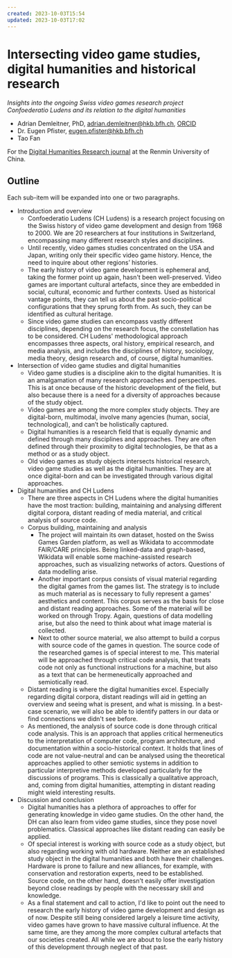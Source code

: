 ```yaml
---
created: 2023-10-03T15:54
updated: 2023-10-03T17:02
---
```

# Intersecting video game studies, digital humanities and historical research
*Insights into the ongoing Swiss video games research project Confoederatio Ludens and its relation to the digital humanities*

- Adrian Demleitner, PhD, [adrian.demleitner@hkb.bfh.ch](mailto:adrian.demleitner@hkb.bfh.ch), [ORCID](https://orcid.org/0000-0001-9918-7300)
- Dr. Eugen Pfister, [eugen.pfister@hkb.bfh.ch](mailto:eugen.pfister@hkb.bfh.ch)
- Tao Fan
  
For the [Digital Humanities Research journal](http://dhr.ruc.edu.cn/EN/2096-9155/home.shtml) at the Renmin University of China.

## Outline
Each sub-item will be expanded into one or two paragraphs.

- Introduction and overview
	- Confoederatio Ludens (CH Ludens) is a research project focusing on the Swiss history of video game development and design from 1968 to 2000. We are 20 researchers at four institutions in Switzerland, encompassing many different research styles and disciplines.
	- Until recently, video games studies concentrated on the USA and Japan, writing only their specific video game history. Hence, the need to inquire about other regions’ histories.
	- The early history of video game development is ephemeral and, taking the former point up again, hasn't been well-preserved. Video games are important cultural artefacts, since they are embedded in social, cultural, economic and further contexts. Used as historical vantage points, they can tell us about the past socio-political configurations that they sprung forth from. As such, they can be identified as cultural heritage.
	- Since video game studies can encompass vastly different disciplines, depending on the research focus, the constellation has to be considered. CH Ludens' methodological approach encompasses three aspects, oral history, empirical research, and media analysis, and includes the disciplines of history, sociology, media theory, design research and, of course, digital humanities.
- Intersection of video game studies and digital humanities
	- Video game studies is a discipline akin to the digital humanities. It is an amalgamation of many research approaches and perspectives. This is at once because of the historic development of the field, but also because there is a need for a diversity of approaches because of the study object.
	- Video games are among the more complex study objects. They are digital-born, multimodal, involve many agencies (human, social, technological), and can’t be holistically captured.
	- Digital humanities is a research field that is equally dynamic and defined through many disciplines and approaches. They are often defined through their proximity to digital technologies, be that as a method or as a study object.
	- Old video games as study objects intersects historical research, video game studies as well as the digital humanities. They are at once digital-born and can be investigated through various digital approaches.
- Digital humanities and CH Ludens
	- There are three aspects in CH Ludens where the digital humanities have the most traction: building, maintaining and analysing different digital corpora, distant reading of media material, and critical analysis of source code.
	- Corpus building, maintaining and analysis
		- The project will maintain its own dataset, hosted on the Swiss Games Garden platform, as well as Wikidata to accommodate FAIR/CARE principles. Being linked-data and graph-based, Wikidata will enable some machine-assisted research approaches, such as visualizing networks of actors. Questions of data modelling arise.
		- Another important corpus consists of visual material regarding the digital games from the games list. The strategy is to include as much material as is necessary to fully represent a games' aesthetics and content. This corpus serves as the basis for close and distant reading approaches. Some of the material will be worked on through Tropy. Again, questions of data modelling arise, but also the need to think about what image material is collected.
		- Next to other source material, we also attempt to build a corpus with source code of the games in question. The source code of the researched games is of special interest to me. This material will be approached through critical code analysis, that treats code not only as functional instructions for a machine, but also as a text that can be hermeneutically approached and semiotically read.
	- Distant reading is where the digital humanities excel. Especially regarding digital corpora, distant readings will aid in getting an overview and seeing what is present, and what is missing. In a best-case scenario, we will also be able to identify patters in our data or find connections we didn't see before.
	- As mentioned, the analysis of source code is done through critical code analysis. This is an approach that applies critical hermeneutics to the interpretation of computer code, program architecture, and documentation within a socio-historical context. It holds that lines of code are not value-neutral and can be analysed using the theoretical approaches applied to other semiotic systems in addition to particular interpretive methods developed particularly for the discussions of programs. This is classically a qualitative approach, and, coming from digital humanities, attempting in distant reading might wield interesting results.
- Discussion and conclusion
	- Digital humanities has a plethora of approaches to offer for generating knowledge in video game studies. On the other hand, the DH can also learn from video game studies, since they pose novel problematics. Classical approaches like distant reading can easily be applied.
	- Of special interest is working with source code as a study object, but also regarding working with old hardware. Neither are an established study object in the digital humanities and both have their challenges. Hardware is prone to failure and new alliances, for example, with conservation and restoration experts, need to be established. Source code, on the other hand, doesn't easily offer investigation beyond close readings by people with the necessary skill and knowledge.
	- As a final statement and call to action, I'd like to point out the need to research the early history of video game development and design as of now. Despite still being considered largely a leisure time activity, video games have grown to have massive cultural influence. At the same time, are they among the more complex cultural artefacts that our societies created. All while we are about to lose the early history of this development through neglect of that past.